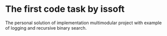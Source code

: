 # The first code task by issoft
The personal solution of implementation multimodular project with example of logging and recursive binary search.
